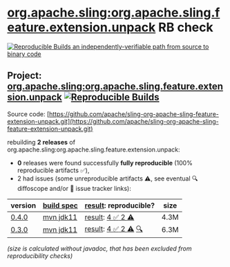 [org.apache.sling:org.apache.sling.feature.extension.unpack](https://central.sonatype.com/artifact/org.apache.sling/org.apache.sling.feature.extension.unpack/versions) RB check
=======

[![Reproducible Builds](https://reproducible-builds.org/images/logos/rb.svg) an independently-verifiable path from source to binary code](https://reproducible-builds.org/)

## Project: [org.apache.sling:org.apache.sling.feature.extension.unpack](https://central.sonatype.com/artifact/org.apache.sling/org.apache.sling.feature.extension.unpack/versions) [![Reproducible Builds](https://img.shields.io/endpoint?url=https://raw.githubusercontent.com/jvm-repo-rebuild/reproducible-central/master/content/org/apache/sling/org.apache.sling.feature.extension.unpack/badge.json)](https://github.com/jvm-repo-rebuild/reproducible-central/blob/master/content/org/apache/sling/org.apache.sling.feature.extension.unpack/README.md)

Source code: [https://github.com/apache/sling-org-apache-sling-feature-extension-unpack.git](https://github.com/apache/sling-org-apache-sling-feature-extension-unpack.git)

rebuilding **2 releases** of org.apache.sling:org.apache.sling.feature.extension.unpack:
- **0** releases were found successfully **fully reproducible** (100% reproducible artifacts :white_check_mark:),
- 2 had issues (some unreproducible artifacts :warning:, see eventual :mag: diffoscope and/or :memo: issue tracker links):

| version | [build spec](/BUILDSPEC.md) | [result](https://reproducible-builds.org/docs/jvm/): reproducible? | size |
| -- | --------- | ------ | -- |
| [0.4.0](https://central.sonatype.com/artifact/org.apache.sling/org.apache.sling.feature.extension.unpack/0.4.0/pom) | [mvn jdk11](org.apache.sling.feature.extension.unpack-0.4.0.buildspec) | [result](org.apache.sling.feature.extension.unpack-0.4.0.buildinfo): [4 :white_check_mark:  2 :warning:](org.apache.sling.feature.extension.unpack-0.4.0.buildcompare) | 4.3M |
| [0.3.0](https://central.sonatype.com/artifact/org.apache.sling/org.apache.sling.feature.extension.unpack/0.3.0/pom) | [mvn jdk11](org.apache.sling.feature.extension.unpack-0.3.0.buildspec) | [result](org.apache.sling.feature.extension.unpack-0.3.0.buildinfo): [4 :white_check_mark:  2 :warning:](org.apache.sling.feature.extension.unpack-0.3.0.buildcompare) [:mag:](org.apache.sling.feature.extension.unpack-0.3.0.diffoscope) | 6.3M |

<i>(size is calculated without javadoc, that has been excluded from reproducibility checks)</i>
